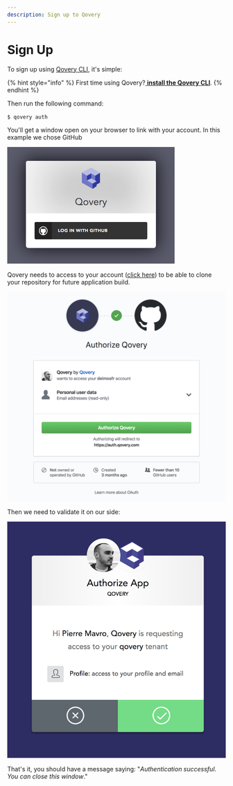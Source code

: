 ```yaml
---
description: Sign up to Qovery
---
```


# Sign Up

To sign up using [Qovery CLI](../extending-qovery/cli.md), it's simple:

{% hint style="info" %}
First time using Qovery?[ **install the Qovery CLI**](../extending-qovery/cli.md).
{% endhint %}

Then run the following command:

```text
$ qovery auth
```

You'll get a window open on your browser to link with your account. In this example we chose GitHub

![](../.gitbook/assets/qovery_auth.png)

Qovery needs to access to your account \([click here](https://github.com/apps/qovery/installations/new)\) to be able to clone your repository for future application build. 

![](../.gitbook/assets/github_connect.png)

Then we need to validate it on our side:

![](../.gitbook/assets/github_auth.png)

That's it, you should have a message saying: "_Authentication successful. You can close this window_."

